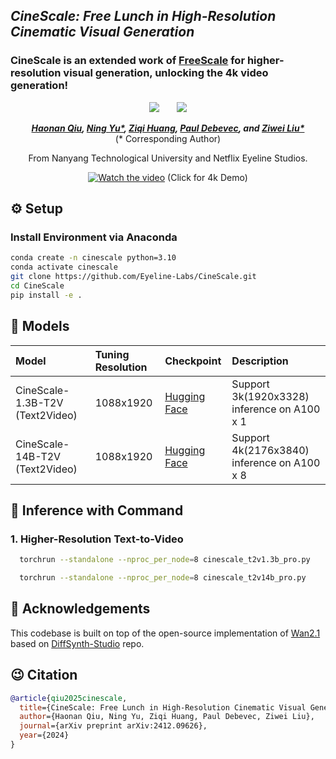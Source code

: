 ## ___***CineScale: Free Lunch in High-Resolution Cinematic Visual Generation***___

### CineScale is an extended work of [FreeScale](https://github.com/ali-vilab/FreeScale) for higher-resolution visual generation, unlocking the 4k video generation!

<div align="center">
 <a href='https://arxiv.org/abs/2412.09626'><img src='https://img.shields.io/badge/arXiv-2412.09626-b31b1b.svg'></a> &nbsp;&nbsp;&nbsp;&nbsp;&nbsp;
 <a href='https://eyeline-labs.github.io/CineScale/'><img src='https://img.shields.io/badge/Project-Page-Green'></a>

_**[Haonan Qiu](http://haonanqiu.com/), [Ning Yu*](https://ningyu1991.github.io/), [Ziqi Huang](https://ziqihuangg.github.io/), [Paul Debevec](https://www.pauldebevec.com/), and [Ziwei Liu*](https://liuziwei7.github.io/)**_
<br>
(* Corresponding Author)

From Nanyang Technological University and Netflix Eyeline Studios.

[![Watch the video](https://img.youtube.com/vi/bDYmXpNctc4/0.jpg)](https://www.youtube.com/watch?v=bDYmXpNctc4)
(Click for 4k Demo)
</div>


## ⚙️ Setup

### Install Environment via Anaconda
```bash
conda create -n cinescale python=3.10
conda activate cinescale
git clone https://github.com/Eyeline-Labs/CineScale.git
cd CineScale
pip install -e .
```

## 🧰 Models

|Model|Tuning Resolution|Checkpoint|Description
|:---------|:---------|:--------|:--------|
|CineScale-1.3B-T2V (Text2Video)|1088x1920|[Hugging Face](https://huggingface.co/Eyeline-Labs/CineScale/tree/main/t2v_1.3b_ntk20)|Support 3k(1920x3328) inference on A100 x 1
|CineScale-14B-T2V (Text2Video)|1088x1920|[Hugging Face](https://huggingface.co/Eyeline-Labs/CineScale/tree/main/t2v_14b_ntk20)|Support 4k(2176x3840) inference on A100 x 8

## 💫 Inference with Command
### 1. Higher-Resolution Text-to-Video

```bash
  torchrun --standalone --nproc_per_node=8 cinescale_t2v1.3b_pro.py
```

```bash
  torchrun --standalone --nproc_per_node=8 cinescale_t2v14b_pro.py
```


## 🤗 Acknowledgements
This codebase is built on top of the open-source implementation of [Wan2.1](https://github.com/Wan-Video/Wan2.1) based on [DiffSynth-Studio](https://github.com/modelscope/DiffSynth-Studio/tree/main/examples/wanvideo) repo.

## 😉 Citation
```bib
@article{qiu2025cinescale,
  title={CineScale: Free Lunch in High-Resolution Cinematic Visual Generation},
  author={Haonan Qiu, Ning Yu, Ziqi Huang, Paul Debevec, Ziwei Liu},
  journal={arXiv preprint arXiv:2412.09626},
  year={2024}
}
```